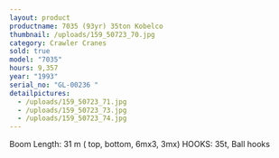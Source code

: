 ```yaml
---
layout: product
productname: 7035 (93yr) 35ton Kobelco
thumbnail: /uploads/159_50723_70.jpg
category: Crawler Cranes
sold: true
model: "7035"
hours: 9,357
year: "1993"
serial_no: "GL-00236 "
detailpictures:
  - /uploads/159_50723_71.jpg
  - /uploads/159_50723_73.jpg
  - /uploads/159_50723_74.jpg
---
```

Boom Length: 31 m ( top, bottom, 6mx3, 3mx) HOOKS: 35t, Ball hooks